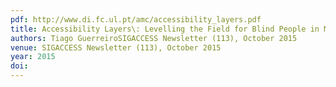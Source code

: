 ```yaml
---
pdf: http://www.di.fc.ul.pt/amc/accessibility_layers.pdf
title: Accessibility Layers\: Levelling the Field for Blind People in Mobile Social Contexts
authors: Tiago GuerreiroSIGACCESS Newsletter (113), October 2015
venue: SIGACCESS Newsletter (113), October 2015
year: 2015
doi: 
---
```

